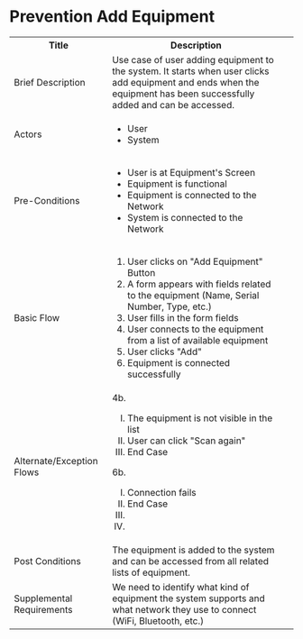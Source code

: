 # Prevention Add Equipment

<table>
  <tr>
    <th> Title </th>
    <th> Description </th>
  </tr>
  <tr>
    <td> Brief Description </td>
    <td>
      Use case of user adding equipment to the system. It starts when user clicks add equipment and ends when the equipment has been successfully added and can be accessed.
    </td>
  </tr>
  <tr>
    <td> Actors </td>
    <td>
      <ul>
          <li>User</li>
          <li>System</li>
      </ul>
    </td>
  </tr>
  <tr>
    <td> Pre-Conditions </td>
    <td>
      <ul>
          <li>User is at Equipment's Screen</li>
          <li>Equipment is functional</li>
          <li>Equipment is connected to the Network</li>
          <li>System is connected to the Network</li>
      </ul>
    </td>
  </tr>
  <tr>
    <td> Basic Flow </td>
    <td>
      <ol>
          <li>User clicks on "Add Equipment" Button</li>
          <li>A form appears with fields related to the equipment (Name, Serial Number, Type, etc.)</li>
          <li>User fills in the form fields</li>
          <li>User connects to the equipment from  a list of available equipment</li>
          <li>User clicks "Add"</li>
          <li>Equipment is connected successfully</li>
      </ol>
    </td>
  </tr>
  <tr>
    <td> Alternate/Exception Flows </td>
    <td>
      4b. <ol type="I">
        <li>The equipment is not visible in the list</li>
        <li>User can click "Scan again"</li>
        <li>End Case</li>
      </ol>
      6b. <ol type="I">
        <li>Connection fails</li>
        <li>End Case</li>
        <li></li>
        <li></li>
      </ol>
    </td>
  <tr>
    <td> Post Conditions </td>
    <td>
        The equipment is added to the system and can be accessed from all related lists of equipment.
    <td>
  </tr>
  <tr>
    <td>Supplemental Requirements</td>
    <td>We need to identify what kind of equipment the system supports and what network they use to connect (WiFi, Bluetooth, etc.)</td>
  </tr>
<table>
